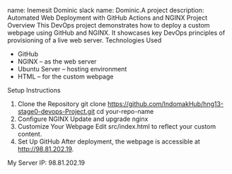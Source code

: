 name: Inemesit Dominic
slack name: Dominic.A
project description:
Automated Web Deployment with GitHub Actions and NGINX
Project Overview
This DevOps project demonstrates how to deploy a custom webpage using GitHub and NGINX.
It showcases key DevOps principles of provisioning of a live web server.
 Technologies Used
- GitHub
- NGINX – as the web server
- Ubuntu Server – hosting environment
- HTML – for the custom webpage

 Setup Instructions
1. Clone the Repository
git clone https://github.com/IndomakHub/hng13-stage0-devops-Project.git
cd your-repo-name
2. Configure NGINX
Update and upgrade nginx
3. Customize Your Webpage
Edit src/index.html to reflect your custom content.
4. Set Up GitHub
   After deployment, the webpage is accessible at http://98.81.202.19.

My Server IP: 98.81.202.19
